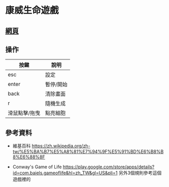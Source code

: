 # 康威生命遊戲

## [網頁](https://wakaba0972.github.io/wp/HW/HW09/index.html)

## 操作

| 按鍵 | 說明 |
| ----- | -------  |
| esc | 設定 |
| enter | 暫停/開始 |
| back | 清除畫面 | 
| r | 隨機生成 |
| 滑鼠點擊/拖曳 | 點亮細胞 |

## 參考資料
* 維基百科
https://zh.wikipedia.org/zh-tw/%E5%BA%B7%E5%A8%81%E7%94%9F%E5%91%BD%E6%B8%B8%E6%88%8F

* Conway's Game of Life 
https://play.google.com/store/apps/details?id=com.baiels.gameoflife&hl=zh_TW&gl=US&pli=1
另外3個規則參考這個遊戲裡的

